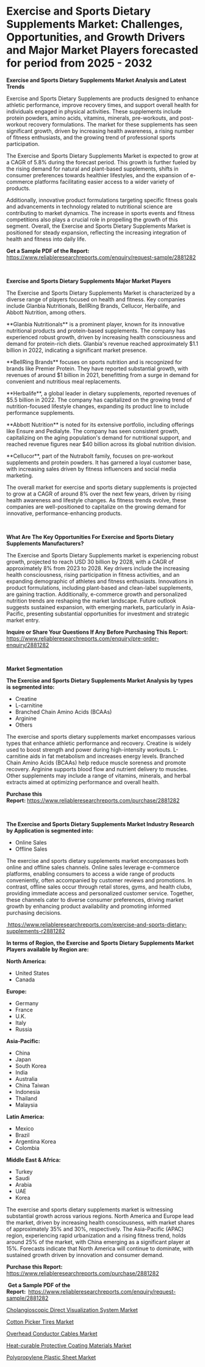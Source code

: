 <p><h1>Exercise and Sports Dietary Supplements Market: Challenges, Opportunities, and Growth Drivers and Major Market Players forecasted for period from 2025 - 2032</h1></p><p><strong>Exercise and Sports Dietary Supplements Market Analysis and Latest Trends</strong></p>
<p><p>Exercise and Sports Dietary Supplements are products designed to enhance athletic performance, improve recovery times, and support overall health for individuals engaged in physical activities. These supplements include protein powders, amino acids, vitamins, minerals, pre-workouts, and post-workout recovery formulations. The market for these supplements has seen significant growth, driven by increasing health awareness, a rising number of fitness enthusiasts, and the growing trend of professional sports participation. </p><p>The Exercise and Sports Dietary Supplements Market is expected to grow at a CAGR of 5.8% during the forecast period. This growth is further fueled by the rising demand for natural and plant-based supplements, shifts in consumer preferences towards healthier lifestyles, and the expansion of e-commerce platforms facilitating easier access to a wider variety of products. </p><p>Additionally, innovative product formulations targeting specific fitness goals and advancements in technology related to nutritional science are contributing to market dynamics. The increase in sports events and fitness competitions also plays a crucial role in propelling the growth of this segment. Overall, the Exercise and Sports Dietary Supplements Market is positioned for steady expansion, reflecting the increasing integration of health and fitness into daily life.</p></p>
<p><strong>Get a Sample PDF of the Report:&nbsp;</strong> <a href="https://www.reliableresearchreports.com/enquiry/request-sample/2881282?utm_campaign=34&utm_medium=2&utm_source=Github&utm_content=ia&utm_term=12032025&utm_id=exercise-and-sports-dietary-supplements">https://www.reliableresearchreports.com/enquiry/request-sample/2881282</a></p>
<p>&nbsp;</p>
<p><strong>Exercise and Sports Dietary Supplements Major Market Players</strong></p>
<p><p>The Exercise and Sports Dietary Supplements Market is characterized by a diverse range of players focused on health and fitness. Key companies include Glanbia Nutritionals, BellRing Brands, Cellucor, Herbalife, and Abbott Nutrition, among others.</p><p>**Glanbia Nutritionals** is a prominent player, known for its innovative nutritional products and protein-based supplements. The company has experienced robust growth, driven by increasing health consciousness and demand for protein-rich diets. Glanbia's revenue reached approximately $1.1 billion in 2022, indicating a significant market presence.</p><p>**BellRing Brands** focuses on sports nutrition and is recognized for brands like Premier Protein. They have reported substantial growth, with revenues of around $1 billion in 2021, benefitting from a surge in demand for convenient and nutritious meal replacements.</p><p>**Herbalife**, a global leader in dietary supplements, reported revenues of $5.5 billion in 2022. The company has capitalized on the growing trend of nutrition-focused lifestyle changes, expanding its product line to include performance supplements.</p><p>**Abbott Nutrition** is noted for its extensive portfolio, including offerings like Ensure and Pedialyte. The company has seen consistent growth, capitalizing on the aging population's demand for nutritional support, and reached revenue figures near $40 billion across its global nutrition division.</p><p>**Cellucor**, part of the Nutrabolt family, focuses on pre-workout supplements and protein powders. It has garnered a loyal customer base, with increasing sales driven by fitness influencers and social media marketing.</p><p>The overall market for exercise and sports dietary supplements is projected to grow at a CAGR of around 8% over the next few years, driven by rising health awareness and lifestyle changes. As fitness trends evolve, these companies are well-positioned to capitalize on the growing demand for innovative, performance-enhancing products.</p></p>
<p>&nbsp;</p>
<p><strong>What Are The Key Opportunities For Exercise and Sports Dietary Supplements Manufacturers?</strong></p>
<p><p>The Exercise and Sports Dietary Supplements market is experiencing robust growth, projected to reach USD 30 billion by 2028, with a CAGR of approximately 8% from 2023 to 2028. Key drivers include the increasing health consciousness, rising participation in fitness activities, and an expanding demographic of athletes and fitness enthusiasts. Innovations in product formulations, including plant-based and clean-label supplements, are gaining traction. Additionally, e-commerce growth and personalized nutrition trends are reshaping the market landscape. Future outlook suggests sustained expansion, with emerging markets, particularly in Asia-Pacific, presenting substantial opportunities for investment and strategic market entry.</p></p>
<p><strong>Inquire or Share Your Questions If Any Before Purchasing This Report:</strong> <a href="https://www.reliableresearchreports.com/enquiry/pre-order-enquiry/2881282?utm_campaign=34&utm_medium=2&utm_source=Github&utm_content=ia&utm_term=12032025&utm_id=exercise-and-sports-dietary-supplements">https://www.reliableresearchreports.com/enquiry/pre-order-enquiry/2881282</a></p>
<p>&nbsp;</p>
<p><strong>Market Segmentation</strong></p>
<p><strong>The Exercise and Sports Dietary Supplements Market Analysis by types is segmented into:</strong></p>
<p><ul><li>Creatine</li><li>L-carnitine</li><li>Branched Chain Amino Acids (BCAAs)</li><li>Arginine</li><li>Others</li></ul></p>
<p><p>The exercise and sports dietary supplements market encompasses various types that enhance athletic performance and recovery. Creatine is widely used to boost strength and power during high-intensity workouts. L-carnitine aids in fat metabolism and increases energy levels. Branched Chain Amino Acids (BCAAs) help reduce muscle soreness and promote recovery. Arginine supports blood flow and nutrient delivery to muscles. Other supplements may include a range of vitamins, minerals, and herbal extracts aimed at optimizing performance and overall health.</p></p>
<p><strong>Purchase this Report:&nbsp;</strong><a href="https://www.reliableresearchreports.com/purchase/2881282?utm_campaign=34&utm_medium=2&utm_source=Github&utm_content=ia&utm_term=12032025&utm_id=exercise-and-sports-dietary-supplements">https://www.reliableresearchreports.com/purchase/2881282</a></p>
<p>&nbsp;</p>
<p><strong>The Exercise and Sports Dietary Supplements Market Industry Research by Application is segmented into:</strong></p>
<p><ul><li>Online Sales</li><li>Offline Sales</li></ul></p>
<p><p>The exercise and sports dietary supplements market encompasses both online and offline sales channels. Online sales leverage e-commerce platforms, enabling consumers to access a wide range of products conveniently, often accompanied by customer reviews and promotions. In contrast, offline sales occur through retail stores, gyms, and health clubs, providing immediate access and personalized customer service. Together, these channels cater to diverse consumer preferences, driving market growth by enhancing product availability and promoting informed purchasing decisions.</p></p>
<p><a href="https://www.reliableresearchreports.com/exercise-and-sports-dietary-supplements-r2881282?utm_campaign=34&utm_medium=2&utm_source=Github&utm_content=ia&utm_term=12032025&utm_id=exercise-and-sports-dietary-supplements">&nbsp;https://www.reliableresearchreports.com/exercise-and-sports-dietary-supplements-r2881282</a></p>
<p><strong>In terms of Region, the Exercise and Sports Dietary Supplements Market Players available by Region are:</strong></p>
<p>
    <p> <strong> North America: </strong>
        <ul>
            <li>United States</li>
            <li>Canada</li>
        </ul>
        </p> 
    <p> <strong> Europe: </strong>
        <ul>
            <li>Germany</li>
            <li>France</li>
            <li>U.K.</li>
            <li>Italy</li>
            <li>Russia</li>
        </ul>
        </p> 
    <p> <strong> Asia-Pacific: </strong>
        <ul>
            <li>China</li>
            <li>Japan</li>
            <li>South Korea</li>
            <li>India</li>
            <li>Australia</li>
            <li>China Taiwan</li>
            <li>Indonesia</li>
            <li>Thailand</li>
            <li>Malaysia</li>
        </ul>
        </p> 
    <p> <strong> Latin America: </strong>
        <ul>
            <li>Mexico</li>
            <li>Brazil</li>
            <li>Argentina Korea</li>
            <li>Colombia</li>
        </ul>
        </p> 
    <p> <strong> Middle East & Africa: </strong>
        <ul>
            <li>Turkey</li>
            <li>Saudi</li>
            <li>Arabia</li>
            <li>UAE</li>
            <li>Korea</li>
        </ul>
    </p>
    </p>
<p><p>The exercise and sports dietary supplements market is witnessing substantial growth across various regions. North America and Europe lead the market, driven by increasing health consciousness, with market shares of approximately 35% and 30%, respectively. The Asia-Pacific (APAC) region, experiencing rapid urbanization and a rising fitness trend, holds around 25% of the market, with China emerging as a significant player at 15%. Forecasts indicate that North America will continue to dominate, with sustained growth driven by innovation and consumer demand.</p></p>
<p><strong>Purchase this Report: </strong><a href="https://www.reliableresearchreports.com/purchase/2881282?utm_campaign=34&utm_medium=2&utm_source=Github&utm_content=ia&utm_term=12032025&utm_id=exercise-and-sports-dietary-supplements">https://www.reliableresearchreports.com/purchase/2881282</a></p>
<p>&nbsp;<strong>Get a Sample PDF of the Report:&nbsp;&nbsp;</strong><a href="https://www.reliableresearchreports.com/enquiry/request-sample/2881282?utm_campaign=34&utm_medium=2&utm_source=Github&utm_content=ia&utm_term=12032025&utm_id=exercise-and-sports-dietary-supplements">https://www.reliableresearchreports.com/enquiry/request-sample/2881282</a></p>
<p><strong></strong></p>
<p><p><a href="https://github.com/nontoengolo/Market-Research-Report-List-1/blob/main/cholangioscopic-direct-visualization-system-market.md?utm_campaign=34&utm_medium=2&utm_source=Github&utm_content=ia&utm_term=12032025&utm_id=exercise-and-sports-dietary-supplements">Cholangioscopic Direct Visualization System Market</a></p><p><a href="https://github.com/signallaikun/Market-Research-Report-List-1/blob/main/cotton-picker-tires-market.md?utm_campaign=34&utm_medium=2&utm_source=Github&utm_content=ia&utm_term=12032025&utm_id=exercise-and-sports-dietary-supplements">Cotton Picker Tires Market</a></p><p><a href="https://github.com/pomasifilo/Market-Research-Report-List-1/blob/main/overhead-conductor-cables-market.md?utm_campaign=34&utm_medium=2&utm_source=Github&utm_content=ia&utm_term=12032025&utm_id=exercise-and-sports-dietary-supplements">Overhead Conductor Cables Market</a></p><p><a href="https://github.com/shefikagbons/Market-Research-Report-List-1/blob/main/heat-curable-protective-coating-materials-market.md?utm_campaign=34&utm_medium=2&utm_source=Github&utm_content=ia&utm_term=12032025&utm_id=exercise-and-sports-dietary-supplements">Heat-curable Protective Coating Materials Market</a></p><p><a href="https://github.com/mateyappiazo/Market-Research-Report-List-1/blob/main/polypropylene-plastic-sheet-market.md?utm_campaign=34&utm_medium=2&utm_source=Github&utm_content=ia&utm_term=12032025&utm_id=exercise-and-sports-dietary-supplements">Polypropylene Plastic Sheet Market</a></p></p>